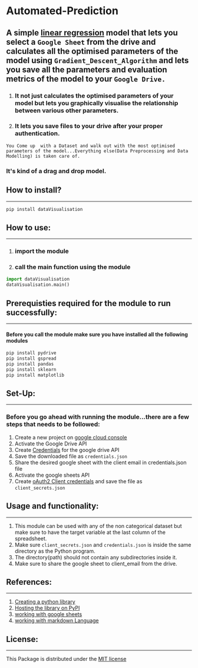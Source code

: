 # Automated-Prediction

## A simple [linear regression](https://en.wikipedia.org/wiki/Linear_regression#:~:text=In%20statistics%2C%20linear%20regression%20is,is%20called%20simple%20linear%20regression. "regression") model that lets you select a `Google Sheet` from the drive and calculates all the optimised parameters of the model using `Gradient_Descent_Algorithm` and lets you save all the parameters and evaluation metrics of the model to your `Google Drive.`

 1. ### It not just calculates the optimised parameters of your model but lets you graphically visualise the relationship between various other parameters.

 2. ### It lets you save files to your drive after your proper authentication.
```
You Come up  with a Dataset and walk out with the most optimised parameters of the model...Everything else(Data Preprocessing and Data Modelling) is taken care of.
```

### It's kind of a drag and drop model.

## How to install?
--------------------
```python
pip install dataVisualisation
```

## How to use:
----------------
1. ### import the module
2. ### call the main function using the module

```python
import dataVisualisation
dataVisualisation.main()
```

## Prerequisties required for the module to run successfully:
------------------------------------------------------------
#### Before you call the module make sure you have installed all the following modules
```python
pip install pydrive
pip install gspread
pip install pandas
pip install sklearn
pip install matplotlib
```
## Set-Up:
---------------------------
### Before you go ahead with running the module...there are a few steps that needs to be followed:
1. Create a  new project on [google cloud console](https://console.developers.google.com)
2. Activate the Google Drive API
3. Create [Credentials](https://cran.r-project.org/web/packages/gargle/vignettes/get-api-credentials.html) for the google drive API
4. Save the downloaded file as `credentials.json`
5. Share the desired google sheet with the client email in credentials.json file
6. Activate the google sheets API
7. Create [oAuth2 Client credentials](https://developers.google.com/identity/protocols/oauth2/web-server#creatingcred) and save the file as `client_secrets.json`

## Usage and functionality:
-------------------------------
1. This module can be used with any of the non categorical dataset but make sure to have the target variable at the last column of the spreadsheet.
2. Make sure `client_secrets.json` and `credentials.json` is inside the same directory as the Python program.
3. The directory(path) should not contain any subdirectories inside it.
4. Make sure to share the google sheet to client_email from the drive.



## References:
------------------
1. [Creating a python library](https://python-packaging.readthedocs.io/en/latest/index.html "creating a library")
2. [Hosting the library on PyPI](https://medium.com/little-big-engineering/lets-talk-about-python-packaging-6d84b81f1bb5 "hosting the library")
3. [working with google sheets](https://www.youtube.com/watch?v=cnPlKLEGR7E&t=10s&ab_channel=TechWithTim "googleSheets")
4. [working with markdown Language](https://www.youtube.com/watch?v=bpdvNwvEeSE&ab_channel=HiteshChoudhary "markdownLanguage")

## License:
---------------------
This Package is distributed under the [MIT license](https://opensource.org/licenses/MIT)

